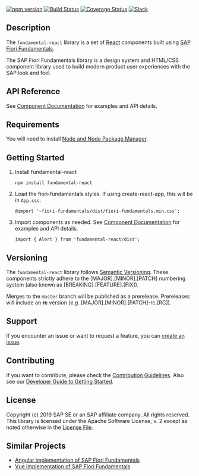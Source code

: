 [![npm version](https://badge.fury.io/js/fundamental-react.svg)](//www.npmjs.com/package/fundamental-react)
[![Build Status](https://travis-ci.org/SAP/fundamental-react.svg?branch=master)](https://travis-ci.org/SAP/fundamental-react)
[![Coverage Status](https://coveralls.io/repos/github/SAP/fundamental-react/badge.svg?branch=master)](https://coveralls.io/github/SAP/fundamental-react?branch=master)
[![Slack](https://img.shields.io/badge/slack-ui--fundamentals-blue.svg?logo=slack)](https://ui-fundamentals.slack.com)

## Description

The `fundamental-react` library is a set of [React](https://reactjs.org/) components built using [SAP Fiori Fundamentals](https://sap.github.io/fundamental/).

The SAP Fiori Fundamentals library is a design system and HTML/CSS component library used to build modern product user experiences with the SAP look and feel.

## API Reference

See [Component Documentation](https://sap.github.io/fundamental-react/) for examples and API details.

## Requirements

You will need to install [Node and Node Package Manager](
https://www.npmjs.com/get-npm).

## Getting Started

1. Install fundamental-react
    ```
    npm install fundamental-react
    ```

1. Load the fiori-fundamentals styles. If using create-react-app, this will be in `App.css`.
    ```
    @import '~fiori-fundamentals/dist/fiori-fundamentals.min.css';
    ```

1. Import components as needed. See [Component Documentation](https://sap.github.io/fundamental-react/) for examples and API details.
    ```
    import { Alert } from 'fundamental-react/dist';
    ```


## Versioning

The `fundamental-react` library follows [Semantic Versioning](https://semver.org/). These components strictly adhere to the [MAJOR].[MINOR].[PATCH] numbering system (also known as [BREAKING].[FEATURE].[FIX]).

Merges to the `master` branch will be published as a prerelease.  Prereleases will include an **rc** version (_e.g._ [MAJOR].[MINOR].[PATCH]-rc.[RC]).

## Support

If you encounter an issue or want to request a feature, you can [create an issue](https://github.com/SAP/fundamental-react/issues/new).

## Contributing

If you want to contribute, please check the [Contribution Guidelines](./.github/CONTRIBUTING.md). Also see our [Developer Guide to Getting Started](https://github.com/SAP/fundamental-react/wiki/Developer-Guide).

## License

Copyright (c) 2019 SAP SE or an SAP affiliate company. All rights reserved.
This library is licensed under the Apache Software License, v. 2 except as noted otherwise in the [License File](https://github.com/SAP/fundamental-react/blob/master/LICENSE.txt).

## Similar Projects

-   [Angular implementation of SAP Fiori Fundamentals](https://github.com/SAP/fundamental-ngx)
-   [Vue implementation of SAP Fiori Fundamentals](https://github.com/SAP/fundamental-vue)
 